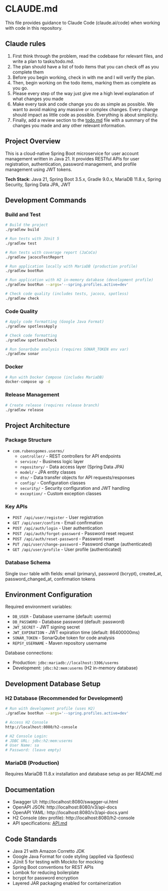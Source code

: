 # CLAUDE.md

This file provides guidance to Claude Code (claude.ai/code) when working with
code in this repository.

## Claude rules

1. First think through the problem, read the codebase for relevant files, and
   write a plan to tasks/todo.md.
2. The plan should have a list of todo items that you can check off as you
   complete them
3. Before you begin working, check in with me and I will verify the plan.
4. Then, begin working on the todo items, marking them as complete as you go.
5. Please every step of the way just give me a high level explanation of what
   changes you made
6. Make every task and code change you do as simple as possible. We want to
   avoid making any massive or complex changes. Every change should impact as
   little code as possible. Everything is about simplicity.
7. Finally, add a review section to the [todo.md](http://todo.md/) file with a
   summary of the changes you made and any other relevant information.

## Project Overview

This is a cloud-native Spring Boot microservice for user account management
written in Java 21. It provides RESTful APIs for user registration,
authentication, password management, and profile management using JWT tokens.

**Tech Stack**: Java 21, Spring Boot 3.5.x, Gradle 9.0.x, MariaDB 11.8.x, Spring
Security, Spring Data JPA, JWT

## Development Commands

### Build and Test

```bash
# Build the project
./gradlew build

# Run tests with JUnit 5
./gradlew test

# Run tests with coverage report (JaCoCo)
./gradlew jacocoTestReport

# Run application locally with MariaDB (production profile)
./gradlew bootRun

# Run application with H2 in-memory database (development profile)
./gradlew bootRun --args='--spring.profiles.active=dev'

# Check code quality (includes tests, jacoco, spotless)
./gradlew check
```

### Code Quality

```bash
# Apply code formatting (Google Java Format)
./gradlew spotlessApply

# Check code formatting
./gradlew spotlessCheck

# Run SonarQube analysis (requires SONAR_TOKEN env var)
./gradlew sonar
```

### Docker

```bash
# Run with Docker Compose (includes MariaDB)
docker-compose up -d
```

### Release Management

```bash
# Create release (requires release branch)
./gradlew release
```

## Project Architecture

### Package Structure

- `com.rubensgomes.userms/`
    - `controller/` - REST controllers for API endpoints
    - `service/` - Business logic layer
    - `repository/` - Data access layer (Spring Data JPA)
    - `model/` - JPA entity classes
    - `dto/` - Data transfer objects for API requests/responses
    - `config/` - Configuration classes
    - `security/` - Security configuration and JWT handling
    - `exception/` - Custom exception classes

### Key APIs

- `POST /api/user/register` - User registration
- `GET /api/user/confirm` - Email confirmation
- `POST /api/auth/login` - User authentication
- `POST /api/auth/forgot-password` - Password reset request
- `POST /api/auth/reset-password` - Password reset
- `PUT /api/user/change-password` - Password change (authenticated)
- `GET /api/user/profile` - User profile (authenticated)

### Database Schema

Single `User` table with fields: email (primary), password (bcrypt), created_at,
password_changed_at, confirmation tokens

## Environment Configuration

Required environment variables:

- `DB_USER` - Database username (default: userms)
- `DB_PASSWORD` - Database password (default: password)
- `JWT_SECRET` - JWT signing secret
- `JWT_EXPIRATION` - JWT expiration time (default: 86400000ms)
- `SONAR_TOKEN` - SonarQube token for code analysis
- `REPSY_USERNAME` - Maven repository username

Database connections:

- Production: `jdbc:mariadb://localhost:3306/userms`
- Development: `jdbc:h2:mem:userms` (H2 in-memory database)

## Development Database Setup

### H2 Database (Recommended for Development)

```bash
# Run with development profile (uses H2)
./gradlew bootRun --args='--spring.profiles.active=dev'

# Access H2 Console
http://localhost:8080/h2-console

# H2 Console Login:
# JDBC URL: jdbc:h2:mem:userms
# User Name: sa
# Password: (leave empty)
```

### MariaDB (Production)

Requires MariaDB 11.8.x installation and database setup as per README.md

## Documentation

- Swagger UI: http://localhost:8080/swagger-ui.html
- OpenAPI JSON: http://localhost:8080/v3/api-docs
- OpenAPI YAML: http://localhost:8080/v3/api-docs.yaml
- H2 Console (dev profile): http://localhost:8080/h2-console
- API specifications: [API.md](./API.md)

## Code Standards

- Java 21 with Amazon Corretto JDK
- Google Java Format for code styling (applied via Spotless)
- JUnit 5 for testing with Mockito for mocking
- Spring Boot conventions for REST APIs
- Lombok for reducing boilerplate
- bcrypt for password encryption
- Layered JAR packaging enabled for containerization